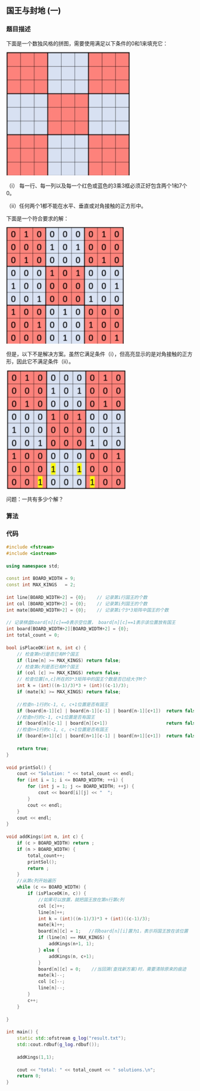 ## 国王与封地 (一)

### 题目描述

下面是一个数独风格的拼图，需要使用满足以下条件的0和1来填充它：

![img](https://github.com/qoyooo/qoyooo.github.io/raw/main/_posts/images/wps5.jpg) 

（i） 每一行、每一列以及每一个红色或蓝色的3乘3框必须正好包含两个1和7个0。

（ii）任何两个1都不能在水平、垂直或对角接触的正方形中。

下面是一个符合要求的解：

![img](https://github.com/qoyooo/qoyooo.github.io/raw/main/_posts/images/wps6.jpg) 

但是，以下不是解决方案。虽然它满足条件（i），但高亮显示的是对角接触的正方形，因此它不满足条件（ii）。

![img](https://github.com/qoyooo/qoyooo.github.io/raw/main/_posts/images/wps7.jpg) 

问题：一共有多少个解？


### 算法


### 代码

```C++
#include <fstream>
#include <iostream>

using namespace std;

const int BOARD_WIDTH = 9;
const int MAX_KINGS   = 2;

int line[BOARD_WIDTH+2] = {0};    // 记录第i行国王的个数 
int col [BOARD_WIDTH+2] = {0};    // 记录第i列国王的个数 
int mate[BOARD_WIDTH+2] = {0};    // 记录第i个3*3矩阵中国王的个数

// 记录棋盘board[n][c]==0表示空位置， board[n][c]==1表示该位置放有国王
int board[BOARD_WIDTH+2][BOARD_WIDTH+2] = {0};
int total_count = 0;

bool isPlaceOK(int n, int c) {
    // 检查第n行是否已有M个国王 
    if (line[n] >= MAX_KINGS) return false;
    // 检查第c列是否已有M个国王 
    if (col [c] >= MAX_KINGS) return false;
    // 检查位置[n,c]所在的3*3矩阵中的国王个数是否已经大于M个
    int k = (int)((n-1)/3)*3 + (int)((c-1)/3);
    if (mate[k] >= MAX_KINGS) return false;

    //检查n-1行的c-1, c, c+1位置是否有国王 
    if (board[n-1][c] | board[n-1][c-1] | board[n-1][c+1])  return false;
    //检查n行的c-1, c+1位置是否有国王 
    if (board[n][c-1] | board[n][c+1])                      return false;
    //检查n+1行的c-1, c, c+1位置是否有国王 
    if (board[n+1][c] | board[n+1][c-1] | board[n+1][c+1])  return false;

    return true;
}

void printSol() {
    cout << "Solution: " << total_count << endl;
    for (int i = 1; i <= BOARD_WIDTH; ++i) {
        for (int j = 1; j <= BOARD_WIDTH; ++j) {
            cout << board[i][j] << "  ";
        }
        cout << endl;
    }
    cout << endl;
}

void addKings(int n, int c) {
    if (c > BOARD_WIDTH) return ;
    if (n > BOARD_WIDTH) {
        total_count++;
        printSol();
        return ;
    }
    //从第c列开始遍历
    while (c <= BOARD_WIDTH) {
        if (isPlaceOK(n, c)) {
            //如果可以放置，就把国王放在第n行第c列
            col [c]++;
            line[n]++;
            int k = (int)((n-1)/3)*3 + (int)((c-1)/3);
            mate[k]++;
            board[n][c] = 1;   //将board[n][i]置为1，表示将国王放在该位置 
            if (line[n] == MAX_KINGS) {
                addKings(n+1, 1);
            } else {
                addKings(n, c+1);
            }
            board[n][c] = 0;    //当回溯(查找新方案)时，需要清除原来的痕迹
            mate[k]--;
            col [c]--;
            line[n]--;
        }
        c++;
    }
 
}

int main() {
    static std::ofstream g_log("result.txt");
    std::cout.rdbuf(g_log.rdbuf());

    addKings(1,1);

    cout << "total: " << total_count << " solutions.\n";
    return 0;
}
```